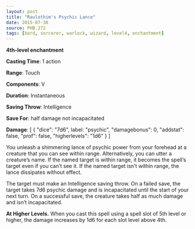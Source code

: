 ```yaml
---
layout: post
title: "Raulothim's Psychic Lance"
date: 2015-07-30
source: PHB.272
tags: [bard, sorcerer, warlock, wizard, level4, enchantment]
---
```


**4th-level enchantment**

**Casting Time**: 1 action

**Range**: Touch

**Components**: V

**Duration**: Instantaneous

**Saving Throw**: Intelligence

**Save For**: half damage not incapacitated

**Damage**: [ { "dice": "7d6", label: "psychic", "damagebonus": 0, "addstat": false, "prof": false, "higherlevels": "1d6" } ]

You unleash a shimmering lance of psychic power from your forehead at a creature that you can see within range. Alternatively, you can utter a creature’s name. If the named target is within range, it becomes the spell’s target even if you can’t see it. If the named target isn’t within range, the lance dissipates without effect.

The target must make an Intelligence saving throw. On a failed save, the target takes 7d6 psychic damage and is incapacitated until the start of your next turn. On a successful save, the creature takes half as much damage and isn’t incapacitated.

**At Higher Levels.** When you cast this spell using a spell slot of 5th level or higher, the damage increases by 1d6 for each slot level above 4th.
